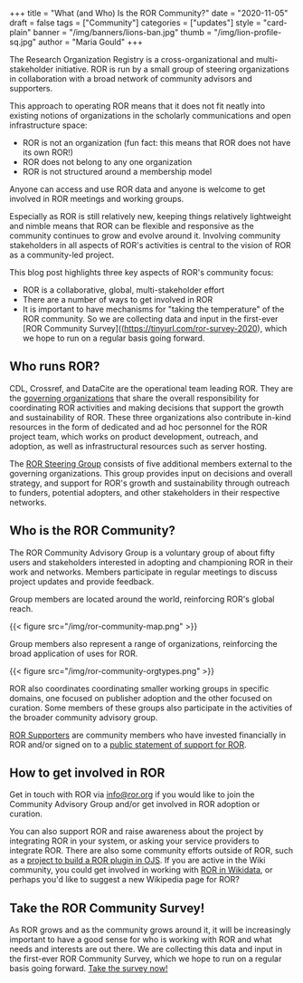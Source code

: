 +++
title = "What (and Who) Is the ROR Community?"
date = "2020-11-05"
draft = false
tags = ["Community"]
categories = ["updates"]
style = "card-plain"
banner = "/img/banners/lions-ban.jpg"
thumb = "/img/lion-profile-sq.jpg"
author = "Maria Gould"
+++

The Research Organization Registry is a cross-organizational and multi-stakeholder initiative. ROR is run by a small group of steering organizations in collaboration with a broad network of community advisors and supporters.

This approach to operating ROR means that it does not fit neatly into existing notions of organizations in the scholarly communications and open infrastructure space:

- ROR is not an organization (fun fact: this means that ROR does not have its own ROR!)
- ROR does not belong to any one organization
- ROR is not structured around a membership model

Anyone can access and use ROR data and anyone is welcome to get involved in ROR meetings and working groups.

Especially as ROR is still relatively new, keeping things relatively lightweight and nimble means that ROR can be flexible and responsive as the community continues to grow and evolve around it. Involving community stakeholders in all aspects of ROR's activities is central to the vision of ROR as a community-led project.

This blog post highlights three key aspects of ROR's community focus:

- ROR is a collaborative, global, multi-stakeholder effort
- There are a number of ways to get involved in ROR
- It is important to have mechanisms for "taking the temperature" of the ROR community. So we are collecting data and input in the first-ever [ROR Community Survey]((https://tinyurl.com/ror-survey-2020), which we hope to run on a regular basis going forward.

## Who runs ROR?

CDL, Crossref, and DataCite are the operational team leading ROR. They are the [governing organizations](https://ror.org/governance/) that share the overall responsibility for coordinating ROR activities and making decisions that support the growth and sustainability of ROR. These three organizations also contribute in-kind resources in the form of dedicated and ad hoc personnel for the ROR project team, which works on product development, outreach, and adoption, as well as infrastructural resources such as server hosting.

The [ROR Steering Group](https://ror.org/governance/#steering-group) consists of five additional members external to the governing organizations. This group provides input on decisions and overall strategy, and support for ROR's growth and sustainability through outreach to funders, potential adopters, and other stakeholders in their respective networks.

## Who is the ROR Community?

The ROR Community Advisory Group is a voluntary group of about fifty users and stakeholders interested in adopting and championing ROR in their work and networks. Members participate in regular meetings to discuss project updates and provide feedback.

Group members are located around the world, reinforcing ROR's global reach.

{{< figure src="/img/ror-community-map.png" >}}

Group members also represent a range of organizations, reinforcing the broad application of uses for ROR.

{{< figure src="/img/ror-community-orgtypes.png" >}}

ROR also coordinates coordinating smaller working groups in specific domains, one focused on publisher adoption and the other focused on curation. Some members of these groups also participate in the activities of the broader community advisory group.

[ROR Supporters](https://ror.org/supporters/) are community members who have invested financially in ROR and/or signed on to a [public statement of support for ROR](https://ror.org/supporters/#ror-signatories).

## How to get involved in ROR

Get in touch with ROR via <info@ror.org> if you would like to join the Community Advisory Group and/or get involved in ROR adoption or curation.

You can also support ROR and raise awareness about the project by integrating ROR in your system, or asking your service providers to integrate ROR. There are also some community efforts outside of ROR, such as a [project to build a ROR plugin in OJS](https://github.com/pkp/pkp-lib/issues/5912). If you are active in the Wiki community, you could get involved in working with [ROR in Wikidata](https://www.wikidata.org/wiki/Property:P6782), or perhaps you'd like to suggest a new Wikipedia page for ROR?

## Take the ROR Community Survey!

As ROR grows and as the community grows around it, it will be increasingly important to have a good sense for who is working with ROR and what needs and interests are out there. We are collecting this data and input in the first-ever ROR Community Survey, which we hope to run on a regular basis going forward. [Take the survey now!](https://tinyurl.com/ror-survey-2020)
